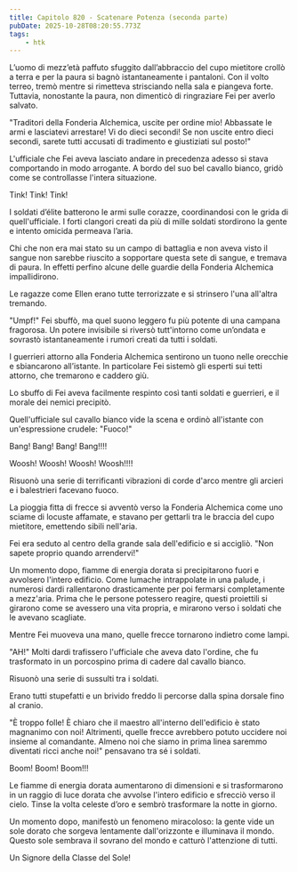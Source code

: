 ```yaml
---
title: Capitolo 820 - Scatenare Potenza (seconda parte)
pubDate: 2025-10-28T08:20:55.773Z
tags:
    - htk
---
```



L’uomo di mezz’età paffuto sfuggito dall’abbraccio del cupo mietitore crollò a terra e per la paura si bagnò istantaneamente i pantaloni. Con il volto terreo, tremò mentre si rimetteva strisciando nella sala e piangeva forte. Tuttavia, nonostante la paura, non dimenticò di ringraziare Fei per averlo salvato.


"Traditori della Fonderia Alchemica, uscite per ordine mio! Abbassate le armi e lasciatevi arrestare! Vi do dieci secondi! Se non uscite entro dieci secondi, sarete tutti accusati di tradimento e giustiziati sul posto!"


L'ufficiale che Fei aveva lasciato andare in precedenza adesso si stava comportando in modo arrogante. A bordo del suo bel cavallo bianco, gridò come se controllasse l'intera situazione.


Tink! Tink! Tink!


I soldati d’élite batterono le armi sulle corazze, coordinandosi con le grida di quell'ufficiale. I forti clangori creati da più di mille soldati stordirono la gente e intento omicida permeava l’aria.


Chi che non era mai stato su un campo di battaglia e non aveva visto il sangue non sarebbe riuscito a sopportare questa sete di sangue, e tremava di paura. In effetti perfino alcune delle guardie della Fonderia Alchemica impallidirono.


Le ragazze come Ellen erano tutte terrorizzate e si strinsero l'una all'altra tremando.


"Umpf!" Fei sbuffò, ma quel suono leggero fu più potente di una campana fragorosa. Un potere invisibile si riversò tutt'intorno come un’ondata e sovrastò istantaneamente i rumori creati da tutti i soldati.


I guerrieri attorno alla Fonderia Alchemica sentirono un tuono nelle orecchie e sbiancarono all’istante. In particolare Fei sistemò gli esperti sui tetti attorno, che tremarono e caddero giù.


Lo sbuffo di Fei aveva facilmente respinto così tanti soldati e guerrieri, e il morale dei nemici precipitò.


Quell'ufficiale sul cavallo bianco vide la scena e ordinò all'istante con un'espressione crudele: "Fuoco!" 


Bang! Bang! Bang! Bang!!!!


Woosh! Woosh! Woosh! Woosh!!!!


Risuonò una serie di terrificanti vibrazioni di corde d'arco mentre gli arcieri e i balestrieri facevano fuoco.


La pioggia fitta di frecce si avventò verso la Fonderia Alchemica come uno sciame di locuste affamate, e stavano per gettarli tra le braccia del cupo mietitore, emettendo sibili nell'aria.


Fei era seduto al centro della grande sala dell'edificio e si accigliò. "Non sapete proprio quando arrendervi!"


Un momento dopo, fiamme di energia dorata si precipitarono fuori e avvolsero l'intero edificio. Come lumache intrappolate in una palude, i numerosi dardi rallentarono drasticamente per poi fermarsi completamente a mezz'aria. Prima che le persone potessero reagire, questi proiettili si girarono come se avessero una vita propria, e mirarono verso i soldati che le avevano scagliate.


Mentre Fei muoveva una mano, quelle frecce tornarono indietro come lampi.


"AH!" Molti dardi trafissero l'ufficiale che aveva dato l'ordine, che fu trasformato in un porcospino prima di cadere dal cavallo bianco.


Risuonò una serie di sussulti tra i soldati.


Erano tutti stupefatti e un brivido freddo li percorse dalla spina dorsale fino al cranio.


"È troppo folle! È chiaro che il maestro all'interno dell'edificio è stato magnanimo con noi! Altrimenti, quelle frecce avrebbero potuto uccidere noi insieme al comandante. Almeno noi che siamo in prima linea saremmo diventati ricci anche noi!" pensavano tra sé i soldati.


Boom! Boom! Boom!!!


Le fiamme di energia dorata aumentarono di dimensioni e si trasformarono in un raggio di luce dorata che avvolse l'intero edificio e sfrecciò verso il cielo. Tinse la volta celeste d’oro e sembrò trasformare la notte in giorno.


Un momento dopo, manifestò un fenomeno miracoloso: la gente vide un sole dorato che sorgeva lentamente dall'orizzonte e illuminava il mondo. Questo sole sembrava il sovrano del mondo e catturò l'attenzione di tutti.


Un Signore della Classe del Sole!

